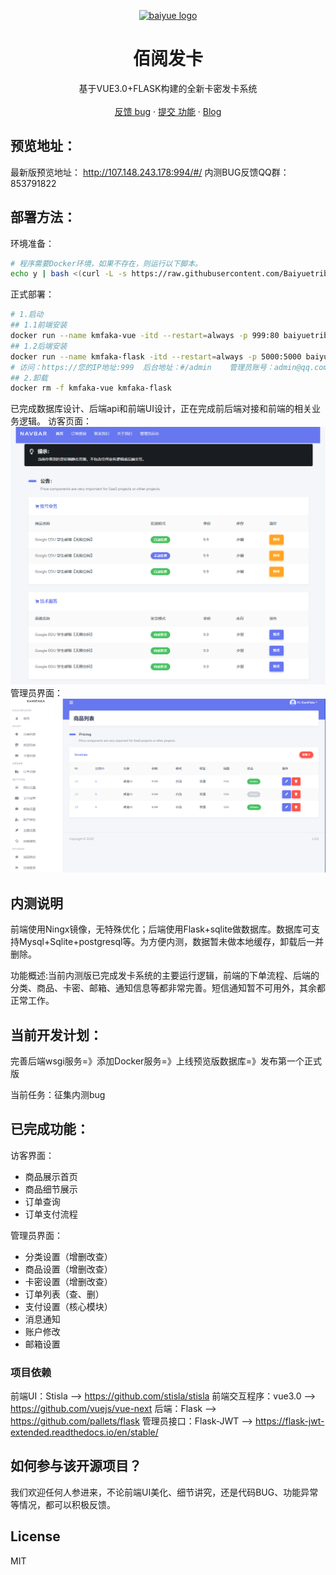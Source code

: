 <p align="center">
  <a href="https://baiyue.one/">
    <img src="https://raw.githubusercontent.com/Baiyuetribe/baiyue_onekey/master/logo.png" alt="baiyue logo" width="90" height="90">
  </a>
</p>

<h1 align="center">佰阅发卡</h1>

<p align="center">
  基于VUE3.0+FLASK构建的全新卡密发卡系统
    <br>
  <br>
  <a href="https://jq.qq.com/?_wv=1027&k=1NdPevjF">反馈 bug</a>
  ·
  <a href="https://jq.qq.com/?_wv=1027&k=1NdPevjF">提交 功能</a>
  ·
  <a href="https://baiyue.one/">Blog</a>
</p>


## 预览地址：

最新版预览地址： http://107.148.243.178:994/#/
内测BUG反馈QQ群：853791822

## 部署方法：
环境准备：
```bash
# 程序需要Docker环境，如果不存在，则运行以下脚本。
echo y | bash <(curl -L -s https://raw.githubusercontent.com/Baiyuetribe/codes/master/docker.sh)
```
正式部署：
```bash
# 1.启动
## 1.1前端安装
docker run --name kmfaka-vue -itd --restart=always -p 999:80 baiyuetribe/kamifaka:bro1
## 1.2后端安装
docker run --name kmfaka-flask -itd --restart=always -p 5000:5000 baiyuetribe/kamifaka:flask
# 访问：https://您的IP地址:999  后台地址：#/admin    管理员账号：admin@qq.com 123456
## 2.卸载
docker rm -f kmfaka-vue kmfaka-flask
```



已完成数据库设计、后端api和前端UI设计，正在完成前后端对接和前端的相关业务逻辑。
访客页面：
![](home.png)
管理员界面：
![](dashboard.png)


## 内测说明
前端使用Ningx镜像，无特殊优化；后端使用Flask+sqlite做数据库。数据库可支持Mysql+Sqlite+postgresql等。为方便内测，数据暂未做本地缓存，卸载后一并删除。

功能概述:当前内测版已完成发卡系统的主要运行逻辑，前端的下单流程、后端的分类、商品、卡密、邮箱、通知信息等都非常完善。短信通知暂不可用外，其余都正常工作。

## 当前开发计划：
完善后端wsgi服务=》添加Docker服务=》上线预览版数据库=》发布第一个正式版

当前任务：征集内测bug



## 已完成功能：
访客界面：
- 商品展示首页
- 商品细节展示
- 订单查询
- 订单支付流程


管理员界面：
- 分类设置（增删改查）
- 商品设置（增删改查）
- 卡密设置（增删改查）
- 订单列表（查、删）
- 支付设置（核心模块）
- 消息通知
- 账户修改
- 邮箱设置

### 项目依赖
前端UI：Stisla --> https://github.com/stisla/stisla
前端交互程序：vue3.0 --> https://github.com/vuejs/vue-next
后端：Flask --> https://github.com/pallets/flask
管理员接口：Flask-JWT --> https://flask-jwt-extended.readthedocs.io/en/stable/

## 如何参与该开源项目？

我们欢迎任何人参进来，不论前端UI美化、细节讲究，还是代码BUG、功能异常等情况，都可以积极反馈。

## License

MIT